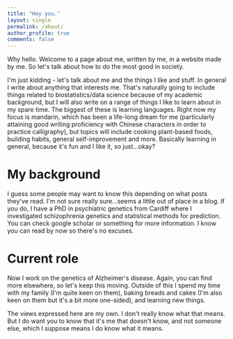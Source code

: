```yaml
---
title: "Hey you."
layout: single
permalink: /about/
author_profile: true
comments: false
---
```


Why hello. Welcome to a page about me, written by me, in a website made by me. So let's talk about how to do the most good in society. 

I'm just kidding - let's talk about me and the things I like and stuff. In general I write about anything that interests me. That's naturally going to include things related to biostatistics/data science because of my academic background, but I will also write on a range of things I like to learn about in my spare time. The biggest of these is learning languages. Right now my focus is mandarin, which has been a life-long dream for me (particularly attaining good writing proficiency with Chinese characters in order to practice calligraphy), but topics will include cooking plant-based foods, building habits, general self-improvement and more. Basically learning in general, because it's fun and I like it, so just...okay?

# My background
I guess some people may want to know this depending on what posts they've read. I'm not sure really sure...seems a little out of place in a blog. If you do, I have a PhD in psychiatric genetics from Cardiff where I investigated schizophrenia genetics and statistical methods for prediction. You can check google scholar or something for more information. I know you can read by now so there's no excuses.

# Current role
Now I work on the genetics of Alzheimer's disease. Again, you can find more elsewhere, so let's keep this moving. Outside of this I spend my time with my family (I'm quite keen on them), baking breads and cakes (I'm also keen on them but it's a bit more one-sided), and learning new things.

The views expressed here are my own. I don't really know what that means. But I do want you to know that it's me that doesn't know, and not someone else, which I suppose means I do know what it means.
